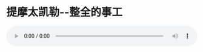 # 提摩太凯勒--整全的事工

<audio style="width: 100%;" preload="false" controls controlslist="nodownload"><source src="http://file.simai.life/audio/mp3/old/12304.mp3" type="audio/mpeg">Your browser does not support the audio element.</audio>


